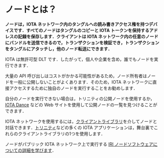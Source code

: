 # ノードとは？
<!-- # What is a node? -->

**ノードは，IOTA ネットワーク内のタングルへの読み書きアクセス権を持つデバイスです．すべてのノードはタングルのコピーと IOTA トークンを保持するアドレスの記録を保存します．クライアントは IOTA ネットワーク内の任意のノードにバンドルを送信できるので，トランザクションを検証でき，トランザクションをタングルにアタッチし，他のノード転送にできます．**
<!-- **A node is a device that has read and write access to the Tangle in an IOTA network. All nodes store a copy of the Tangle and a record of addresses that hold IOTA tokens. Clients can send their bundles to any node in an IOTA network so it can validate the transactions, attach them to the Tangle, and forward them to other nodes.** -->

IOTA は無許可型 DLT です．したがって，個人や企業を含め，誰でもノードを実行できます．
<!-- IOTA is a permissionless DLT. So, anyone can run a node, including individuals and businesses. -->

大量の API 呼び出しはコストがかかる可能性があるため，ノード所有者はノードを一般に公開しないことがよくあります．そのため，IOTA ネットワークに直接アクセスするために独自のノードを実行することをお勧めします．
<!-- Node owners often don't open them to the public because a high volume of API calls can be costly. As a result, we suggest that you run your own node for direct access to an IOTA network. -->

自分のノードを実行できない場合は，トリニティの公開ノードを使用するか，[IOTA Dance](https://iota.dance) などの Web サイトを使用して公開ノードの一覧を見つけることができます．
<!-- If you can't run your own node, you can use the public ones in Trinity or use websites such as [IOTA Dance](https://iota.dance) to find a list them. -->

IOTA ネットワークを使用するには，[クライアントライブラリ](root://client-libraries/0.1/introduction/overview.md)を介してノードと対話できます．[トリニティ](root://wallets/0.1/trinity/introduction/overview.md)などの多くの IOTA アプリケーションは，舞台裏でこれらのクライアントライブラリの1つを使用します．
<!-- To use any IOTA network, you can interact with a node through the [client libraries](root://client-libraries/0.1/introduction/overview.md). Many IOTA applications, such as [Trinity](root://wallets/0.1/trinity/introduction/overview.md), use one of these client libraries behind the scenes. -->

ノードがパブリック IOTA ネットワーク上で実行する [IRI ノードソフトウェアについての詳細を学びます](root://node-software/0.1/iri/introduction/overview.md)．
<!-- [Learn more about the IRI node software](root://node-software/0.1/iri/introduction/overview.md) that nodes run on the public IOTA networks. -->

